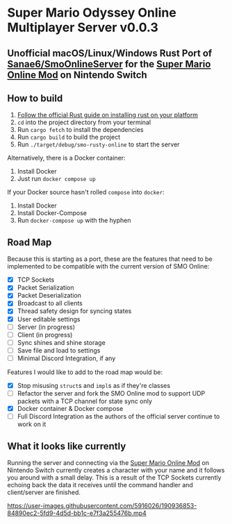 # Super Mario Odyssey Online Multiplayer Server v0.0.3

## Unofficial macOS/Linux/Windows Rust Port of [Sanae6/SmoOnlineServer](https://github.com/Sanae6/SmoOnlineServer) for the [Super Mario Online Mod](https://github.com/CraftyBoss/SuperMarioOdysseyOnline) on Nintendo Switch

## How to build

1. [Follow the official Rust guide on installing rust on your platform](https://www.rust-lang.org/tools/install)
1. `cd` into the project directory from your terminal
1. Run `cargo fetch` to install the dependencies
1. Run `cargo build` to build the project
1. Run `./target/debug/smo-rusty-online` to start the server

Alternatively, there is a Docker container:

1. Install Docker
1. Just run `docker compose up`

If your Docker source hasn't rolled `compose` into `docker`:

1. Install Docker
1. Install Docker-Compose
1. Run `docker-compose up` with the hyphen

## Road Map

Because this is starting as a port, these are the features that need to be implemented to be compatible with the current version of SMO Online:

- [x] TCP Sockets
- [x] Packet Serialization
- [x] Packet Deserialization
- [x] Broadcast to all clients
- [x] Thread safety design for syncing states
- [x] User editable settings
- [ ] Server (in progress)
- [ ] Client (in progress)
- [ ] Sync shines and shine storage
- [ ] Save file and load to settings
- [ ] Minimal Discord Integration, if any

Features I would like to add to the road map would be:

- [x] Stop misusing `struct`s and `impl`s as if they're classes
- [ ] Refactor the server and fork the SMO Online mod to support UDP packets with a TCP channel for state sync only
- [x] Docker container & Docker compose
- [ ] Full Discord Integration as the authors of the official server continue to work on it

## What it looks like currently

Running the server and connecting via the [Super Mario Online Mod](https://github.com/CraftyBoss/SuperMarioOdysseyOnline) on Nintendo Switch currently creates a character with your name and it follows you around with a small delay. This is a result of the TCP Sockets currently echoing back the data it receives until the command handler and client/server are finished.


https://user-images.githubusercontent.com/5916026/190936853-84890ec2-5fd9-4d5d-bb1c-e7f3a255476b.mp4

